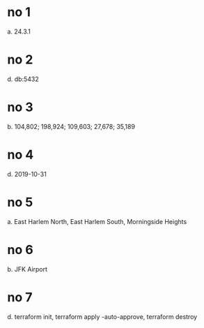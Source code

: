 # no 1
a. 24.3.1

# no 2
d. db:5432

# no 3
b. 104,802; 198,924; 109,603; 27,678; 35,189

# no 4
d. 2019-10-31

# no 5
a. East Harlem North, East Harlem South, Morningside Heights

# no 6
b. JFK Airport

# no 7
d. terraform init, terraform apply -auto-approve, terraform destroy


